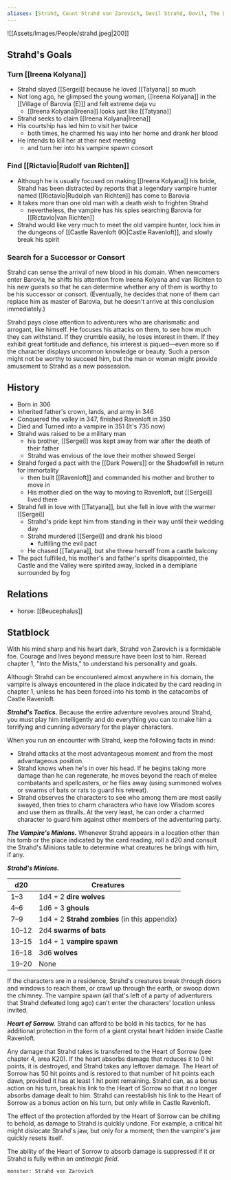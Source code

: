 ```yaml
---
aliases: [Strahd, Count Strahd von Zarovich, Devil Strahd, Devil, The Devil, Vasili von Holtz, Vasili, von Holtz]
---
```

![[Assets/Images/People/strahd.jpeg|200]]
## Strahd's Goals
### Turn [[Ireena Kolyana]]
- Strahd slayed [[Sergei]] because he loved [[Tatyana]] so much
- Not long ago, he glimpsed the young woman, [[Ireena Kolyana]] in the [[Village of Barovia (E)]] and felt extreme deja vu
	- [[Ireena Kolyana|Ireena]] looks just like [[Tatyana]]
- Strahd seeks to claim [[Ireena Kolyana|Ireena]]
- His courtship has led him to visit her twice
	- both times, he charmed his way into her home and drank her blood
- He intends to kill her at their next meeting
	- and turn her into his vampire spawn consort

### Find [[Rictavio|Rudolf van Richten]]
- Although he is usually focused on making [[Ireena Kolyana]] his bride, Strahd has been distracted by reports that a legendary vampire hunter named [[Rictavio|Rudolph van Richten]] has come to Barovia
- It takes more than one old man with a death wish to frighten Strahd
	- nevertheless, the vampire has his spies searching Barovia for [[Rictavio|van Richten]]
- Strahd would like very much to meet the old vampire hunter, lock him in the dungeons of [[Castle Ravenloft (K)|Castle Ravenloft]], and slowly break his spirit

### Search for a Successor or Consort
Strahd can sense the arrival of new blood in his domain. When newcomers enter Barovia, he shifts his attention from Ireena Kolyana and van Richten to his new guests so that he can determine whether any of them is worthy to be his successor or consort. (Eventually, he decides that none of them can replace him as master of Barovia, but he doesn't arrive at this conclusion immediately.)

Strahd pays close attention to adventurers who are charismatic and arrogant, like himself. He focuses his attacks on them, to see how much they can withstand. If they crumble easily, he loses interest in them. If they exhibit great fortitude and defiance, his interest is piqued—even more so if the character displays uncommon knowledge or beauty. Such a person might not be worthy to succeed him, but the man or woman might provide amusement to Strahd as a new possession.

## History
- Born in 306
- Inherited father's crown, lands, and army in 346
- Conquered the valley in 347, finished Ravenloft in 350
- Died and Turned into a vampire in 351 (It's 735 now)
- Strahd was raised to be a military man
	- his brother, [[Sergei]] was kept away from war after the death of their father
	- Strahd was envious of the love their mother showed Sergei
- Strahd forged a pact with the [[Dark Powers]] or the Shadowfell in return for immortality
	- then built [[Ravenloft]] and commanded his mother and brother to move in
	- His mother died on the way to moving to Ravenloft, but [[Sergei]] lived there
- Strahd fell in love with [[Tatyana]], but she fell in love with the warmer [[Sergei]]
	- Strahd's pride kept him from standing in their way until their wedding day
	- Strahd murdered [[Sergei]] and drank his blood
		- fulfilling the evil pact
	- He chased [[Tatyana]], but she threw herself from a castle balcony
- The pact fulfilled, his mother's and father's sprits disappointed, the Castle and the Valley were spirited away, locked in a demiplane surrounded by fog

## Relations
- horse: [[Beucephalus]]

## Statblock
With his mind sharp and his heart dark, Strahd von Zarovich is a formidable foe. Courage and lives beyond measure have been lost to him. Reread chapter 1, "Into the Mists," to understand his personality and goals.

Although Strahd can be encountered almost anywhere in his domain, the vampire is always encountered in the place indicated by the card reading in chapter 1, unless he has been forced into his tomb in the catacombs of Castle Ravenloft.

***Strahd's Tactics.*** Because the entire adventure revolves around Strahd, you must play him intelligently and do everything you can to make him a terrifying and cunning adversary for the player characters.

When you run an encounter with Strahd, keep the following facts in mind:

- Strahd attacks at the most advantageous moment and from the most advantageous position.
- Strahd knows when he's in over his head. If he begins taking more damage than he can regenerate, he moves beyond the reach of melee combatants and spellcasters, or he flies away (using summoned wolves or swarms of bats or rats to guard his retreat).
- Strahd observes the characters to see who among them are most easily swayed, then tries to charm characters who have low Wisdom scores and use them as thralls. At the very least, he can order a charmed character to guard him against other members of the adventuring party.

***The Vampire's Minions.*** Whenever Strahd appears in a location other than his tomb or the place indicated by the card reading, roll a d20 and consult the Strahd's Minions table to determine what creatures he brings with him, if any.

***Strahd's Minions.***

| d20   | Creatures                                     |
|-------|-----------------------------------------------|
| 1–3   | 1d4 + 2 **dire wolves**                       |
| 4–6   | 1d6 + 3 **ghouls**                            |
| 7–9   | 1d4 + 2 **Strahd zombies** (in this appendix) |
| 10–12 | 2d4 **swarms of bats**                        |
| 13–15 | 1d4 + 1 **vampire spawn**                     |
| 16–18 | 3d6 **wolves**                                |
| 19–20 | None                                          |

If the characters are in a residence, Strahd's creatures break through doors and windows to reach them, or crawl up through the earth, or swoop down the chimney. The vampire spawn (all that's left of a party of adventurers that Strahd defeated long ago) can't enter the characters' location unless invited.

***Heart of Sorrow.*** Strahd can afford to be bold in his tactics, for he has additional protection in the form of a giant crystal heart hidden inside Castle Ravenloft.

Any damage that Strahd takes is transferred to the Heart of Sorrow (see chapter 4, area K20). If the heart absorbs damage that reduces it to 0 hit points, it is destroyed, and Strahd takes any leftover damage. The Heart of Sorrow has 50 hit points and is restored to that number of hit points each dawn, provided it has at least 1 hit point remaining. Strahd can, as a bonus action on his turn, break his link to the Heart of Sorrow so that it no longer absorbs damage dealt to him. Strahd can reestablish his link to the Heart of Sorrow as a bonus action on his turn, but only while in Castle Ravenloft.

The effect of the protection afforded by the Heart of Sorrow can be chilling to behold, as damage to Strahd is quickly undone. For example, a critical hit might dislocate Strahd's jaw, but only for a moment; then the vampire's jaw quickly resets itself.

The ability of the Heart of Sorrow to absorb damage is suppressed if it or Strahd is fully within an *antimagic field*.


```statblock
monster: Strahd von Zarovich
```
